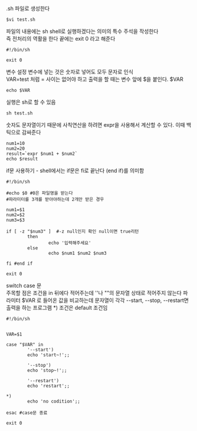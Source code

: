 # 
.sh 파일로 생성한다
```
$vi test.sh
```

파일의 내용에는 sh shell로 실행하겠다는 의미의 특수 주석을 작성한다  
즉 전처리의 역활을 한다 
끝에는 exit 0 라고 해준다

```
#!/bin/sh

exit 0
```

변수 설정
변수에 넣는 것은 숫자로 넣어도 모두 문자로 인식  
VAR=test 처럼 = 사이는 없어야 하고 
출력을 할 때는 변수 앞에 $을 붙인다. $VAR
```
echo $VAR
```

실행은 sh로 할 수 있음
```
sh test.sh
```

숫자도 문자열이기 때문에 사칙연산을 하려면
expr을 사용해서 계산할 수 있다. 이때 백틱으로 감싸준다
```
num1=10
num2=20
result=`expr $num1 + $num2`
echo $result
```


if문 사용하기 - 
shell에서는 if문은 fi로 끝난다 (end if)를 의미함
```shell
#!/bin/sh

#echo $0 #0은 파일명을 받는다
#파라미터를 3개를 받아야하는데 2개만 받은 경우

num1=$1
num2=$2
num3=$3

if [ -z "$num3" ]  #-z null인지 확인 null이면 true리턴 
        then
                echo '입력해주세요'
        else
                echo $num1 $num2 $num3

fi #end if

exit 0
```


switch case 문   
주목할 점은 조건을 in 뒤에다 적어주는데 ''나 ""의 문자열 상태로 적어주지 않는다
파라미터 $VAR 로 들어온 값을 비교하는데 문자열이 각각 --start, --stop, --restart면 출력을 하는 프로그램
*) 조건은 default 조건임
```shell
#!/bin/sh


VAR=$1

case "$VAR" in
        '--start')
        echo 'start~!';;

        '--stop')
        echo 'stop~!';;

        '--restart')
        echo 'restart';;

*)
        echo 'no codition';;

esac #case문 종료

exit 0

```

